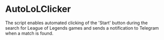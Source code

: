 # AutoLoLClicker
The script enables automated clicking of the 'Start' button during the search for League of Legends games and sends a notification to Telegram when a match is found.
